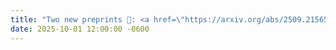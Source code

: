 ```yaml
---
title: "Two new preprints 📢: <a href=\"https://arxiv.org/abs/2509.21565\" target=\"_blank\">LSEP</a>) on diffusion model training and <a href=\"https://arxiv.org/abs/2509.22736\" target=\"_blank\">PnP-CM</a> on inverse problems with consistency models."
date: 2025-10-01 12:00:00 -0600
---
```

